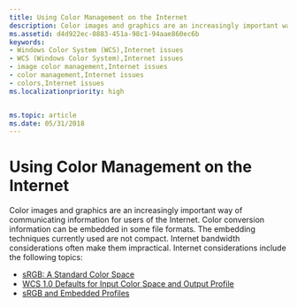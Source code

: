 ```yaml
---
title: Using Color Management on the Internet
description: Color images and graphics are an increasingly important way of communicating information for users of the Internet.
ms.assetid: d4d922ec-0883-451a-98c1-94aae860ec6b
keywords:
- Windows Color System (WCS),Internet issues
- WCS (Windows Color System),Internet issues
- image color management,Internet issues
- color management,Internet issues
- colors,Internet issues
ms.localizationpriority: high


ms.topic: article
ms.date: 05/31/2018
---
```


# Using Color Management on the Internet

Color images and graphics are an increasingly important way of communicating information for users of the Internet. Color conversion information can be embedded in some file formats. The embedding techniques currently used are not compact. Internet bandwidth considerations often make them impractical. Internet considerations include the following topics:

-   [sRGB: A Standard Color Space](srgb--a-standard-color-space.md)
-   [WCS 1.0 Defaults for Input Color Space and Output Profile](srgb--a-standard-color-space.md)
-   [sRGB and Embedded Profiles](srgb--a-standard-color-space.md)

 

 





